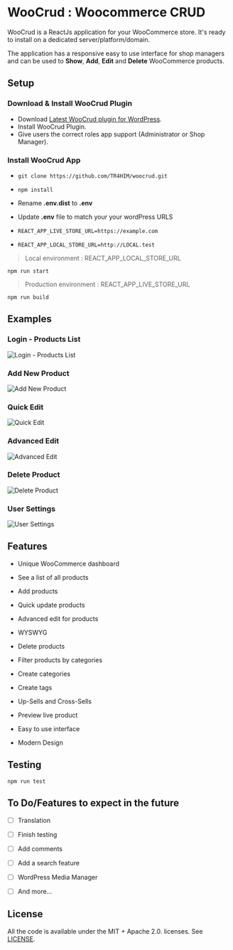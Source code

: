 
# WooCrud : Woocommerce CRUD

  

WooCrud is a ReactJs application for your WooCommerce store. It's ready to install on a dedicated server/platform/domain.

The application has a responsive easy to use interface for shop managers and can be used to **Show**, **Add**, **Edit** and **Delete** WooCommerce products.

  

## Setup

### Download & Install WooCrud Plugin

- Download [Latest WooCrud plugin for WordPress](https://github.com/TR4HIM/woo-crud-plugin/releases/latest).
- Install WooCrud Plugin.
- Give users the correct roles app support (Administrator or Shop Manager).
  
  

### Install WooCrud App

-  `git clone https://github.com/TR4HIM/woocrud.git`

-  `npm install`

- Rename **.env.dist** to **.env**

- Update **.env** file to match your your wordPress URLS

-  `REACT_APP_LIVE_STORE_URL=https://example.com`

-  `REACT_APP_LOCAL_STORE_URL=http://LOCAL.test`

  

> Local environment : REACT_APP_LOCAL_STORE_URL

  

 
 `npm run start`

  
 

> Production environment : REACT_APP_LIVE_STORE_URL

  

 `npm run build`

  

## Examples

  
### Login - Products List
![Login - Products List](https://store.malab.dev/wp-content/uploads/2019/12/WooCrud-Login-Listing.gif)
### Add New Product
![Add New Product](https://store.malab.dev/wp-content/uploads/2019/12/WooCrud-Add-New-Product.gif)
### Quick Edit
![Quick Edit](https://store.malab.dev/wp-content/uploads/2019/12/WooCrud-Quick-Edit.gif)
### Advanced Edit
![Advanced Edit](https://store.malab.dev/wp-content/uploads/2019/12/WooCrud-Advanced-Edit.gif)
### Delete Product
![Delete Product](https://store.malab.dev/wp-content/uploads/2019/12/WooCrud-Delete-Product.gif)
### User Settings
![User Settings](https://store.malab.dev/wp-content/uploads/2019/12/WooCrud-User-Settings.gif)

  

## Features

- Unique WooCommerce dashboard

- See a list of all products

- Add products

- Quick update products

- Advanced edit for products

- WYSWYG 

- Delete products

- Filter products by categories

- Create categories

- Create tags

- Up-Sells and Cross-Sells

- Preview live product

- Easy to use interface

- Modern Design

  

## Testing

  

 `npm run test`

  

## To Do/Features to expect in the future

  

- [ ] Translation

- [ ] Finish testing

- [ ] Add comments

- [ ] Add a search feature

- [ ] WordPress Media Manager

- [ ] And more...

  
  
  

## License

All the code is available under the MIT + Apache 2.0. licenses. See [LICENSE](https://github.com/apiko-dev/GitterMobile/blob/master/LICENSE).